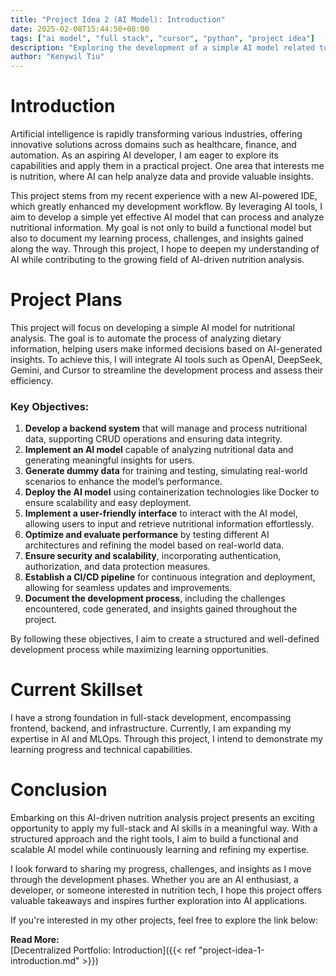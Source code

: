 ```yaml
---
title: "Project Idea 2 (AI Model): Introduction"
date: 2025-02-08T15:44:50+08:00
tags: ["ai model", "full stack", "cursor", "python", "project idea"]
description: "Exploring the development of a simple AI model related to nutrition using an AI-powered IDE."
author: "Kenywil Tiu"
---
```


# Introduction

Artificial intelligence is rapidly transforming various industries, offering innovative solutions across domains such as healthcare, finance, and automation. As an aspiring AI developer, I am eager to explore its capabilities and apply them in a practical project. One area that interests me is nutrition, where AI can help analyze data and provide valuable insights.

This project stems from my recent experience with a new AI-powered IDE, which greatly enhanced my development workflow. By leveraging AI tools, I aim to develop a simple yet effective AI model that can process and analyze nutritional information. My goal is not only to build a functional model but also to document my learning process, challenges, and insights gained along the way. Through this project, I hope to deepen my understanding of AI while contributing to the growing field of AI-driven nutrition analysis.

# Project Plans

This project will focus on developing a simple AI model for nutritional analysis. The goal is to automate the process of analyzing dietary information, helping users make informed decisions based on AI-generated insights. To achieve this, I will integrate AI tools such as OpenAI, DeepSeek, Gemini, and Cursor to streamline the development process and assess their efficiency.

### Key Objectives:
1. **Develop a backend system** that will manage and process nutritional data, supporting CRUD operations and ensuring data integrity.
2. **Implement an AI model** capable of analyzing nutritional data and generating meaningful insights for users.
3. **Generate dummy data** for training and testing, simulating real-world scenarios to enhance the model’s performance.
4. **Deploy the AI model** using containerization technologies like Docker to ensure scalability and easy deployment.
5. **Implement a user-friendly interface** to interact with the AI model, allowing users to input and retrieve nutritional information effortlessly.
6. **Optimize and evaluate performance** by testing different AI architectures and refining the model based on real-world data.
7. **Ensure security and scalability**, incorporating authentication, authorization, and data protection measures.
8. **Establish a CI/CD pipeline** for continuous integration and deployment, allowing for seamless updates and improvements.
9. **Document the development process**, including the challenges encountered, code generated, and insights gained throughout the project.

By following these objectives, I aim to create a structured and well-defined development process while maximizing learning opportunities.

# Current Skillset

I have a strong foundation in full-stack development, encompassing frontend, backend, and infrastructure. Currently, I am expanding my expertise in AI and MLOps. Through this project, I intend to demonstrate my learning progress and technical capabilities.

# Conclusion

Embarking on this AI-driven nutrition analysis project presents an exciting opportunity to apply my full-stack and AI skills in a meaningful way. With a structured approach and the right tools, I aim to build a functional and scalable AI model while continuously learning and refining my expertise.

I look forward to sharing my progress, challenges, and insights as I move through the development phases. Whether you are an AI enthusiast, a developer, or someone interested in nutrition tech, I hope this project offers valuable takeaways and inspires further exploration into AI applications.

If you're interested in my other projects, feel free to explore the link below:

**Read More:**  
[Decentralized Portfolio: Introduction]({{< ref "project-idea-1-introduction.md" >}})

